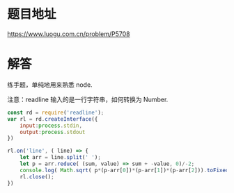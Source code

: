 # 题目地址
https://www.luogu.com.cn/problem/P5708

# 解答
练手题，单纯地用来熟悉 node.

注意：readline 输入的是一行字符串，如何转换为 Number.

```javascript
const rd = require('readline');
var rl = rd.createInterface({
    input:process.stdin,
    output:process.stdout
})

rl.on('line', ( line) => {
    let arr = line.split(' ');
    let p = arr.reduce( (sum, value) => sum + -value, 0)/-2;
    console.log( Math.sqrt( p*(p-arr[0])*(p-arr[1])*(p-arr[2])).toFixed(1));
    rl.close();
})
```
